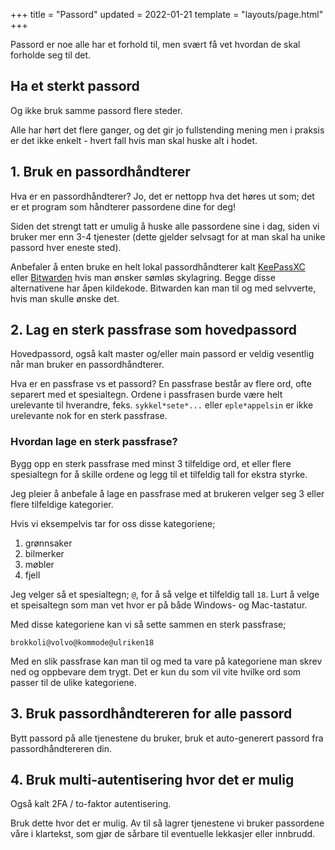 +++
title = "Passord"
updated = 2022-01-21
template = "layouts/page.html"
+++

Passord er noe alle har et forhold til, men svært få vet hvordan de skal
forholde seg til det.

## Ha et sterkt passord

Og ikke bruk samme passord flere steder.

Alle har hørt det flere ganger, og det gir jo fullstending mening men i praksis 
er det ikke enkelt - hvert fall hvis man skal huske alt i hodet.

## 1. Bruk en passordhåndterer

Hva er en passordhåndterer? Jo, det er nettopp hva det høres ut som;
det er et program som håndterer passordene dine for deg!

Siden det strengt tatt er umulig å huske alle passordene sine i dag, siden vi 
bruker mer enn 3-4 tjenester (dette gjelder selvsagt for at man skal ha unike 
passord hver eneste sted).

Anbefaler å enten bruke en helt lokal passordhåndterer kalt 
[KeePassXC](https://keepassxc.org/) eller [Bitwarden](https://bitwarden.com) 
hvis man ønsker sømløs skylagring. Begge disse alternativene har åpen kildekode.
Bitwarden kan man til og med selvverte, hvis man skulle ønske det.

## 2. Lag en sterk passfrase som hovedpassord

Hovedpassord, også kalt master og/eller main passord er veldig vesentlig når
man bruker en passordhåndterer.

Hva er en passfrase vs et passord? En passfrase består av flere ord, ofte 
separert med et spesialtegn. Ordene i passfrasen burde være helt urelevante til
hverandre, feks. `sykkel*sete*...` eller `eple*appelsin` er ikke urelevante nok
for en sterk passfrase.

### Hvordan lage en sterk passfrase?

Bygg opp en sterk passfrase med minst 3 tilfeldige ord, et eller flere 
spesialtegn for å skille ordene og legg til et tilfeldig tall for ekstra styrke.

Jeg pleier å anbefale å lage en passfrase med at brukeren velger seg 3 eller
flere tilfeldige kategorier.

Hvis vi eksempelvis tar for oss disse kategoriene;
1. grønnsaker
2. bilmerker
3. møbler
4. fjell

Jeg velger så et spesialtegn; `@`, for å så velge et tilfeldig tall `18`. Lurt
å velge et speisaltegn som man vet hvor er på både Windows- og Mac-tastatur.

Med disse kategoriene kan vi så sette sammen en sterk passfrase;

`brokkoli@volvo@kommode@ulriken18`

Med en slik passfrase kan man til og med ta vare på kategoriene man skrev ned
og oppbevare dem trygt. Det er kun du som vil vite hvilke ord som passer til de
ulike kategoriene.

## 3. Bruk passordhåndtereren for alle passord

Bytt passord på alle tjenestene du bruker, bruk et auto-generert passord fra 
passordhåndtereren din.

## 4. Bruk multi-autentisering hvor det er mulig

Også kalt 2FA / to-faktor autentisering.

Bruk dette hvor det er mulig. Av til så lagrer tjenestene vi bruker passordene
våre i klartekst, som gjør de sårbare til eventuelle lekkasjer eller 
innbrudd.
